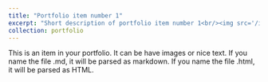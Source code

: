 ```yaml
---
title: "Portfolio item number 1"
excerpt: "Short description of portfolio item number 1<br/><img src='/images/PNG.png'>"
collection: portfolio
---
```


This is an item in your portfolio. It can be have images or nice text. If you name the file .md, it will be parsed as markdown. If you name the file .html, it will be parsed as HTML. 
